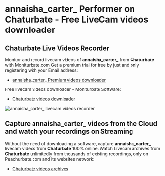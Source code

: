# annaisha_carter_ Performer on Chaturbate - Free LiveCam videos downloader

## Chaturbate Live Videos Recorder

Monitor and record livecam videos of **annaisha_carter_** from **Chaturbate** with Moniturbate.com
Get a premium trial for free by just and only registering with your Email address:
* [annaisha_carter_ Premium videos downloader](https://moniturbate.com/request-demo-licence-key.html)

Free livecam videos downloader - Moniturbate Software:
* [Chaturbate videos downloader](https://moniturbate.com/moniturbate-download-software.html)

![annaisha_carter_ livecam videos recorder](https://peachurnet.com/templates/moniturbate-software.png)


## Capture annaisha_carter_ videos from the Cloud and watch your recordings on Streaming

Without the need of downloading a software, capture **annaisha_carter_** livecam videos from **Chaturbate** 100% online.
Watch Livecam archives from **Chaturbate** unlimitedly from thousands of existing recordings, only on Peachurbate.com and its websites network:
* [Chaturbate videos archives](https://peachurnet.com/)